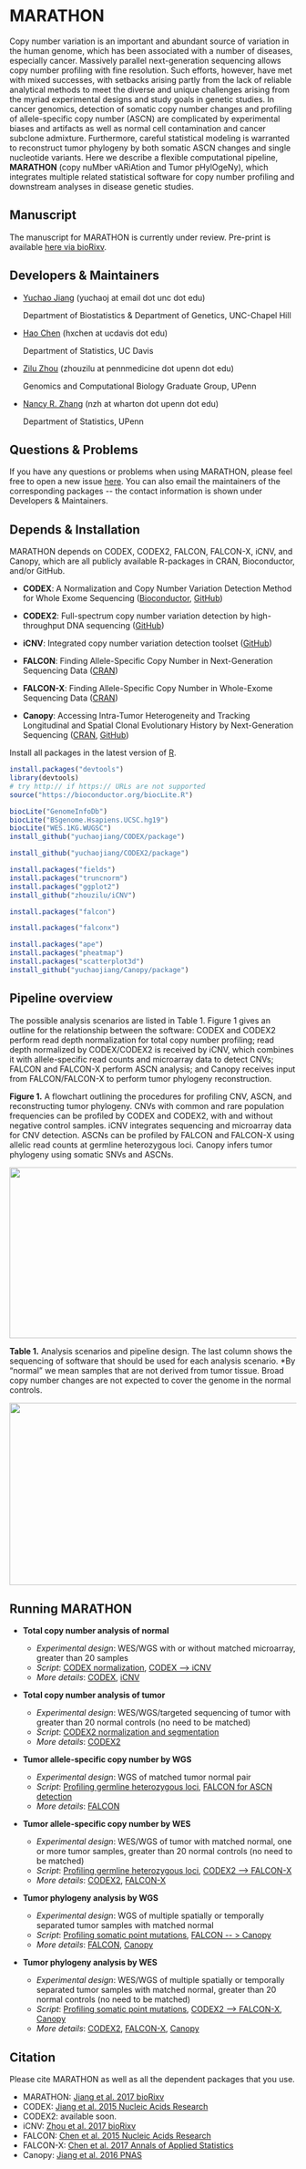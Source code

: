 # MARATHON

Copy number variation is an important and abundant source of variation in the human genome, which has been associated with a number of diseases, especially cancer. Massively parallel next-generation sequencing allows copy number profiling with fine resolution. Such efforts, however, have met with mixed successes, with setbacks arising partly from the lack of reliable analytical methods to meet the diverse and unique challenges arising from the myriad experimental designs and study goals in genetic studies. In cancer genomics, detection of somatic copy number changes and profiling of allele-specific copy number (ASCN) are complicated by experimental biases and artifacts as well as normal cell contamination and cancer subclone admixture. Furthermore, careful statistical modeling is warranted to reconstruct tumor phylogeny by both somatic ASCN changes and single nucleotide variants. Here we describe a flexible computational pipeline, **MARATHON** (copy nuMber vARiAtion and Tumor pHylOgeNy), which integrates multiple related statistical software for copy number profiling and downstream analyses in disease genetic studies.

## Manuscript

The manuscript for MARATHON is currently under review. Pre-print is available [here via bioRixv](https://www.biorxiv.org/content/early/2017/09/28/195230).

## Developers & Maintainers

* [Yuchao Jiang](http://sph.unc.edu/adv_profile/yuchao-jiang-phd/) (yuchaoj at email dot unc dot edu)

  Department of Biostatistics & Department of Genetics, UNC-Chapel Hill
  
* [Hao Chen](https://anson.ucdavis.edu/~haochen/) (hxchen at ucdavis dot edu)

  Department of Statistics, UC Davis

* [Zilu Zhou](https://statistics.wharton.upenn.edu/profile/zhouzilu/) (zhouzilu at pennmedicine dot upenn dot edu)

  Genomics and Computational Biology Graduate Group, UPenn

* [Nancy R. Zhang](https://statistics.wharton.upenn.edu/profile/nzh/) (nzh at wharton dot upenn dot edu)

  Department of Statistics, UPenn


## Questions & Problems

If you have any questions or problems when using MARATHON, please feel free to open a new issue [here](https://github.com/yuchaojiang/MARATHON/issues). You can also email the maintainers of the corresponding packages -- the contact information is shown under Developers & Maintainers.


## Depends & Installation

MARATHON depends on CODEX, CODEX2, FALCON, FALCON-X, iCNV, and Canopy, which are all publicly available R-packages in CRAN, Bioconductor, and/or GitHub.

* **CODEX**: A Normalization and Copy Number Variation Detection Method for Whole Exome Sequencing
  ([Bioconductor](http://bioconductor.org/packages/CODEX/), [GitHub](https://github.com/yuchaojiang/CODEX))

* **CODEX2**: Full-spectrum copy number variation detection by high-throughput DNA sequencing
  ([GitHub](https://github.com/yuchaojiang/CODEX2))

* **iCNV**: Integrated copy number variation detection toolset
  ([GitHub](https://github.com/zhouzilu/iCNV))

* **FALCON**: Finding Allele-Specific Copy Number in Next-Generation Sequencing Data
  ([CRAN](https://CRAN.R-project.org/package=falcon))

* **FALCON-X**: Finding Allele-Specific Copy Number in Whole-Exome Sequencing Data
  ([CRAN](https://CRAN.R-project.org/package=falconx))

* **Canopy**: Accessing Intra-Tumor Heterogeneity and Tracking Longitudinal and Spatial Clonal Evolutionary History by Next-Generation Sequencing
  ([CRAN](https://CRAN.R-project.org/package=Canopy), [GitHub](https://github.com/yuchaojiang/Canopy))

Install all packages in the latest version of [R](https://www.r-project.org/).
```r
install.packages("devtools")
library(devtools)
# try http:// if https:// URLs are not supported
source("https://bioconductor.org/biocLite.R")

biocLite("GenomeInfoDb")
biocLite("BSgenome.Hsapiens.UCSC.hg19")
biocLite("WES.1KG.WUGSC")
install_github("yuchaojiang/CODEX/package")

install_github("yuchaojiang/CODEX2/package")

install.packages("fields")
install.packages("truncnorm")
install.packages("ggplot2")
install_github("zhouzilu/iCNV")

install.packages("falcon")

install.packages("falconx")

install.packages("ape")
install.packages("pheatmap")
install.packages("scatterplot3d")
install_github("yuchaojiang/Canopy/package")
```


## Pipeline overview

The possible analysis scenarios are listed in Table 1. Figure 1 gives an outline for the relationship between the software: CODEX and CODEX2 perform read depth normalization for total copy number profiling; read depth normalized by CODEX/CODEX2 is received by iCNV, which combines it with allele-specific read counts and microarray data to detect CNVs; FALCON and FALCON-X perform ASCN analysis; and Canopy receives input from FALCON/FALCON-X to perform tumor phylogeny reconstruction.

**Figure 1.** A flowchart outlining the procedures for profiling CNV, ASCN, and reconstructing tumor phylogeny. CNVs with common and rare population frequencies can be profiled by CODEX and CODEX2, with and without negative control samples. iCNV integrates sequencing and microarray data for CNV detection. ASCNs can be profiled by FALCON and FALCON-X using allelic read counts at germline heterozygous loci. Canopy infers tumor phylogeny using somatic SNVs and ASCNs.

<p align="center">
  <img src='https://github.com/yuchaojiang/MARATHON/blob/master/figure/Figure1.jpg' width='600' height='300'>
</p>

**Table 1.** Analysis scenarios and pipeline design. The last column shows the sequencing of software that should be used for each analysis scenario. *By “normal” we mean samples that are not derived from tumor tissue. Broad copy number changes are not expected to cover the genome in the normal controls.

<p align="center">
  <img src='https://github.com/yuchaojiang/MARATHON/blob/master/figure/Table1.png' width='600' height='320'>
</p>


## Running MARATHON

* **Total copy number analysis of normal**
  * *Experimental design*: WES/WGS with or without matched microarray, greater than 20 samples
  * *Script*: [CODEX normalization](https://github.com/yuchaojiang/MARATHON/blob/master/script/CODEX.R), [CODEX --> iCNV](https://github.com/yuchaojiang/MARATHON/blob/master/script/CODEX_iCNV.R)
  * *More details*: [CODEX](https://github.com/yuchaojiang/CODEX), [iCNV](https://github.com/zhouzilu/iCNV)

* **Total copy number analysis of tumor**
  * *Experimental design*: WES/WGS/targeted sequencing of tumor with greater than 20 normal controls (no need to be matched)
  * *Script*: [CODEX2 normalization and segmentation](https://github.com/yuchaojiang/MARATHON/blob/master/script/CODEX2.R)
  * *More details*: [CODEX2](https://github.com/yuchaojiang/CODEX2)

* **Tumor allele-specific copy number by WGS**
  * *Experimental design*: WGS of matched tumor normal pair
  * *Script*: [Profiling germline heterozygous loci](https://github.com/yuchaojiang/MARATHON/blob/master/script/germline_het_loci.sh), [FALCON for ASCN detection](https://github.com/yuchaojiang/MARATHON/blob/master/script/FALCON.R)
  * *More details*: [FALCON](https://CRAN.R-project.org/package=falcon)

* **Tumor allele-specific copy number by WES**
  * *Experimental design*: WES/WGS of tumor with matched normal, one or more tumor samples, greater than 20 normal controls (no need to be matched)
  * *Script*: [Profiling germline heterozygous loci](https://github.com/yuchaojiang/MARATHON/blob/master/script/germline_het_loci.sh), [CODEX2 --> FALCON-X](https://github.com/yuchaojiang/MARATHON/blob/master/script/CODEX2_FALCONX.R)
  * *More details*: [CODEX2](https://github.com/yuchaojiang/CODEX2), [FALCON-X](https://CRAN.R-project.org/package=falconx)

* **Tumor phylogeny analysis by WGS**
  * *Experimental design*: WGS of multiple spatially or temporally separated tumor samples with matched normal
  * *Script*: [Profiling somatic point mutations](https://github.com/yuchaojiang/MARATHON/blob/master/script/somatic_SNV.sh), [FALCON -- > Canopy](https://github.com/yuchaojiang/MARATHON/blob/master/script/FALCON_Canopy.R)
  * *More details*: [FALCON](https://CRAN.R-project.org/package=falcon), [Canopy](https://github.com/yuchaojiang/Canopy)

* **Tumor phylogeny analysis by WES**
  * *Experimental design*: WES/WGS of multiple spatially or temporally separated tumor samples with matched normal, greater than 20 normal controls (no need to be matched)
  * *Script*: [Profiling somatic point mutations](https://github.com/yuchaojiang/MARATHON/blob/master/script/somatic_SNV.sh), [CODEX2 --> FALCON-X](https://github.com/yuchaojiang/MARATHON/blob/master/script/CODEX2_FALCONX.R), [Canopy](https://github.com/yuchaojiang/MARATHON/blob/master/script/Canopy.R)
  * *More details*: [CODEX2](https://github.com/yuchaojiang/CODEX2), [FALCON-X](https://CRAN.R-project.org/package=falconx), [Canopy](https://github.com/yuchaojiang/Canopy)



## Citation

Please cite MARATHON as well as all the dependent packages that you use.

* MARATHON: [Jiang et al. 2017 bioRixv](https://www.biorxiv.org/content/early/2017/09/28/195230)
* CODEX: [Jiang et al. 2015 Nucleic Acids Research](https://academic.oup.com/nar/article/43/6/e39/2453417/CODEX-a-normalization-and-copy-number-variation)
* CODEX2: available soon.
* iCNV: [Zhou et al. 2017 bioRixv](https://www.biorxiv.org/content/early/2017/09/01/172700)
* FALCON: [Chen et al. 2015 Nucleic Acids Research](https://academic.oup.com/nar/article/43/4/e23/2410993/Allele-specific-copy-number-profiling-by-next)
* FALCON-X: [Chen et al. 2017 Annals of Applied Statistics](https://projecteuclid.org/euclid.aoas/1500537739)
* Canopy: [Jiang et al. 2016 PNAS](http://www.pnas.org/content/113/37/E5528.full)

